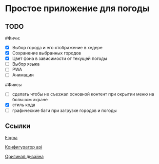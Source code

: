 # Простое приложение для погоды

## TODO

#Фичи:
- [x] Выбор города и его отображение в хедере
- [x] Сохранение выбранных городов
- [x] Цвет фона в зависимости от текущей погоды
- [ ] Выбор языка
- [ ] PWA
- [ ] Анимации

#Фиксы
- [ ] сделать чтобы не съезжал основной контент при окрытии меню на большом экране
- [x] стиль кода
- [ ] графические баги при загрузке городов и погоды

## Ссылки

[Figma](https://www.figma.com/file/crZkkzzuNlM5eXyYzOblu3/Untitled?type=design&node-id=0-1&mode=design&t=9g0hA3eW0OQkrsbE-0)

[Конфигуратор api](https://open-meteo.com/en/docs#latitude=55.0415&longitude=82.9346&hourly=temperature_2m,relativehumidity_2m,apparent_temperature,visibility,windspeed_10m&daily=weathercode,temperature_2m_max,temperature_2m_min,apparent_temperature_max,apparent_temperature_min&current_weather=true&timezone=auto)

[Оригинал дизайна](https://dribbble.com/shots/20675054-Mobile-Weather-app)
